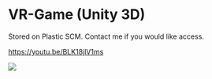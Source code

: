 # VR-Game (Unity 3D)
Stored on Plastic SCM.
Contact me if you would like access.

https://youtu.be/BLK18jlV1ms

![](https://cdn.discordapp.com/attachments/1010766384646602856/1113970494572613682/image.png)
